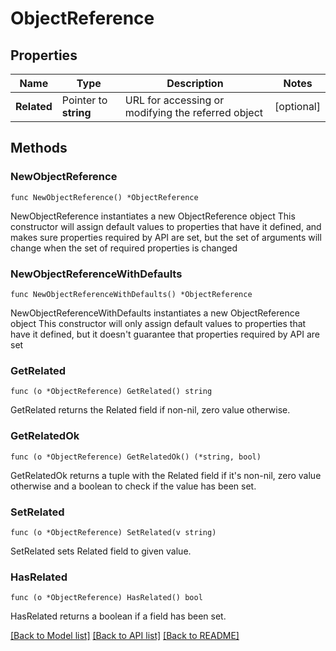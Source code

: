 # ObjectReference

## Properties

Name | Type | Description | Notes
------------ | ------------- | ------------- | -------------
**Related** | Pointer to **string** | URL for accessing or modifying the referred object | [optional] 

## Methods

### NewObjectReference

`func NewObjectReference() *ObjectReference`

NewObjectReference instantiates a new ObjectReference object
This constructor will assign default values to properties that have it defined,
and makes sure properties required by API are set, but the set of arguments
will change when the set of required properties is changed

### NewObjectReferenceWithDefaults

`func NewObjectReferenceWithDefaults() *ObjectReference`

NewObjectReferenceWithDefaults instantiates a new ObjectReference object
This constructor will only assign default values to properties that have it defined,
but it doesn't guarantee that properties required by API are set

### GetRelated

`func (o *ObjectReference) GetRelated() string`

GetRelated returns the Related field if non-nil, zero value otherwise.

### GetRelatedOk

`func (o *ObjectReference) GetRelatedOk() (*string, bool)`

GetRelatedOk returns a tuple with the Related field if it's non-nil, zero value otherwise
and a boolean to check if the value has been set.

### SetRelated

`func (o *ObjectReference) SetRelated(v string)`

SetRelated sets Related field to given value.

### HasRelated

`func (o *ObjectReference) HasRelated() bool`

HasRelated returns a boolean if a field has been set.


[[Back to Model list]](../README.md#documentation-for-models) [[Back to API list]](../README.md#documentation-for-api-endpoints) [[Back to README]](../README.md)


